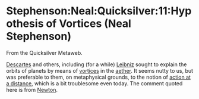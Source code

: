 
# Stephenson:Neal:Quicksilver:11:Hypothesis of Vortices (Neal Stephenson)

From the Quicksilver Metaweb.

[Descartes](/rene-descartes) and others, including (for
a while) [Leibniz](/gottfried-wilhelm-von-leibniz) sought to explain the orbits of planets by means of
[vortices](/vortices) in the [aether](/aether). It seems nutty to us, but was preferable to
them, on metaphysical grounds, to the notion of [action at a distance](/action-at-a-distance),
which is a bit troublesome even today. The comment quoted here is from
[Newton](/isaac-newton).
